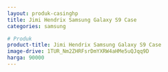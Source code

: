 ```yaml
---
layout: produk-casinghp
title: Jimi Hendrix Samsung Galaxy S9 Case
categories: samsung

# Produk
product-title: Jimi Hendrix Samsung Galaxy S9 Case
image-drive: 1TUR_Nm2ZHRFsrDmYXRW4aHMe5uQJqq9D
harga: 90000
---
```

